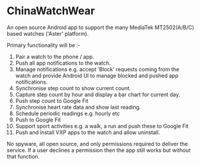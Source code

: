 # ChinaWatchWear

An open source Android app to support the many MediaTek MT2502(A/B/C) based watches ('Aster' platform). 

Primary functionality will be :-

1. Pair a watch to the phone / app.
2. Push all app notifications to the watch. 
3. Manage notifications e.g. accept 'Block' requests coming from the watch and provide Android UI to manage blocked and pushed app notifications.
4. Synchronise step count to show current count. 
5. Capture step count by hour and display a bar chart for current day.
6. Push step count to Google Fit
7. Synchronise heart rate data and show last reading.
8. Schedule periodic readings e.g. hourly etc
9. Push to Google Fit
10. Support sport activities e.g. a walk, a run and push these to Google Fit
11. Push and install VXP apps to the watch and allow uninstall.

No spyware, all open source, and only permissions required to deliver the service. If a user declines a permission then the app still works but without that function. 

